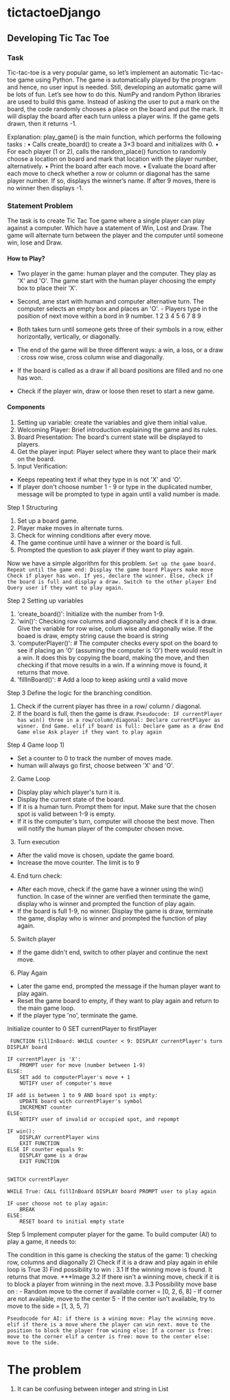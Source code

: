 # tictactoeDjango
## Developing Tic Tac Toe 
### Task
Tic-tac-toe is a very popular game, so let’s implement an automatic Tic-tac-toe game using Python.
The game is automatically played by the program and hence, no user input is needed. Still,
developing an automatic game will be lots of fun. Let’s see how to do this. NumPy and random
Python libraries are used to build this game. Instead of asking the user to put a mark on the board,
the code randomly chooses a place on the board and put the mark. It will display the board after
each turn unless a player wins. If the game gets drawn, then it returns -1.

Explanation: play_game() is the main function, which performs the following tasks :
• Calls create_board() to create a 3×3 board and initializes with 0.
• For each player (1 or 2), calls the random_place() function to randomly choose a location
on board and mark that location with the player number, alternatively.
• Print the board after each move.
• Evaluate the board after each move to check whether a row or column or diagonal has
the same player number. If so, displays the winner’s name. If after 9 moves, there is no
winner then displays -1.

### Statement Problem
The task is to create Tic Tac Toe game where a single player can play against a computer.
Which have a statement of Win, Lost and Draw. The game will alternate turn between the
player and the computer until someone win, lose and Draw.

#### How to Play?
- Two player in the game: human player and the computer. They play as 'X' and 'O'. The game start with the human player choosing the empty box to place their 'X'.
- Second, ame start with human and computer alternative turn. The computer selects an empty box and places an 'O'. - Players type in the position of next move within a bord in 9 number. 
  	1 2 3
	4 5 6
	7 8 9

- Both takes turn until someone gets three of their symbols in a row, either horizontally, vertically, or diagonally.
- The end of the game will be three different ways: a win, a loss, or a draw : cross row wise, cross column wise and diagonally.
- If the board is called as a draw if all board positions are filled and no one has won.
- Check if the player win, draw or loose then reset to start a new game.

#### Components
1) Setting up variable: create the variables and give them initial value.
2) Welcoming Player: Brief introduction explaining the game and its rules.
3) Board Presentation: The board's current state will be displayed to players.
4) Get the player input: Player select where they want to place their mark on the board.
5) Input Verification: 
- Keeps repeating text if what they type in is not 'X' and 'O'.
- If player don't choose number 1 - 9 or type in the duplicated number, message will be prompted to type in again until a valid number is made.


Step 1 Structuring
1. Set up a board game.
2. Player make moves in alternate turns.
3. Check for winning conditions after every move.
4. The game continue until have a winner or the board is full.
5. Prompted the question to ask player if they want to play again.

Now we have a simple algorithm for this problem.
`
Set up the game board.
Repeat until the game end:
	Display the game board
	Players make move
	Check if player has won.
	If yes, declare the winner.
	Else, check if the board is full and display a draw.
	Switch to the other player
End
Query user if they want to play again. `

Step 2 Setting up variables
1) 'create_board()': Initialize with the number from 1-9.
2) 'win()': Checking row columns and diagonally and check if it is a draw. Give the variable for row wise, colum wise and diagonally wise. If the boaed is draw, empty string cause the board is string
3) 'computerPlayer()': # The computer checks every spot on the board to see if placing an 'O' (assuming the computer is 'O') there would result in a win.
It does this by copying the board, making the move, and then checking if that move results in a win.
If a winning move is found, it returns that move.
4) 'fillInBoard()': # Add a loop to keep asking until a valid move


Step 3 Define the logic for the branching condition.

1) Check if the current player has three in a row/ column / diagonal.
2) If the board is full, then the game is draw.
`
Pseudocode:
	IF currentPlayer has win() three in a row/column/diagonal:
		Declare currentPlayer as winner.
		End Game.
	elif if board is full:
		Declare game as a draw
		End Game
	else Ask player if they want to play again `


Step 4 Game loop
1) 
- Set a counter to 0 to track the number of moves made.  
- human will always go first, choose between 'X' and 'O'.

2) Game Loop
- Display play which player's turn it is.
- Display the current state of the board.
- If it is a human turn. Prompt them for input. Make sure that the chosen spot is valid between 1-9 is empty.
- If it is the computer's turn, computer will choose the best move. Then will notify the human player of the computer chosen move.

3) Turn execution 
- After the valid move is chosen, update the game board.
- Increase the move counter. The limit is to 9
4) End turn check:
- After each move, check if the game have a winner using the win() function. In case of the winner are verified then terminate the game, display who is winner and prompted the function of play again.
- If the board is full 1-9, no winner. Display the game is draw, terminate the game, display who is winner and prompted the function of play again.
5) Switch player
- If the game didn't end, switch to other player and continue the next move.
6) Play Again
- Later the game end, prompted the message if the human player want to play again.
- Reset the game board to empty, if they want to play again and return to the main game loop.
- If the player type 'no', terminate the game.

Initialize counter to 0
SET currentPlayer to firstPlayer

`
FUNCTION fillInBoard:
	WHILE counter < 9:
	DISPLAY currentPlayer's turn
	DISPLAY board`
	
	IF currentPlayer is 'X':
		PROMPT user for move (number between 1-9)
	ELSE:
		SET add to computerPlayer's move + 1
		NOTIFY user of computer's move
	
	IF add is between 1 to 9 AND board spot is empty:
		UPDATE board with currentPlayer's symbol
		INCREMENT counter
	ELSE:
		NOTIFY user of invalid or occupied spot, and repompt

	IF win():
		DISPLAY currentPlayer wins
		EXIT FUNCTION
	ELSE IF counter equals 9:
		DISPLAY game is a draw
		EXIT FUNCTION


	SWITCH currentPlayer

`WHILE True:
	CALL fillInBoard
	DISPLAY board
	PROMPT user to play again`
	
	IF user choose not to play again:
		BREAK
	ELSE:
		RESET board to initial empty state




Step 5 Implement computer player for the game.
To build computer (AI) to play a game, it needs to:

The condition in this game is checking the status of the game:
    1) checking row, columns and diagonally
    2) Check if it is a draw and play again in ehile loop is True
	3) Find possibility to win :
	3.1 If the winning move is found. It returns that move. ***Image 
	3.2 If there isn't a winning move, check if it is to block a player from winning in the next move.
	3.3 Possibility move base on :
	- Random move to the corner if available corner = [0, 2, 6, 8]
	- If corner are not available, move to the center 5	
	- If the center isn't available, try to move to the side = [1, 3, 5, 7]

`
Pseudocode for AI:
if there is a wining move:
	Play the winning move.
elif if there is a move where the player can win next.
	move to the position to block the player from wining
else:
	If a corner is free:
		move to the corner
	elif a center is free:
		move to the center
	else:
		move to the side. `

	

# The problem
1. It can be confusing between integer and string in List

